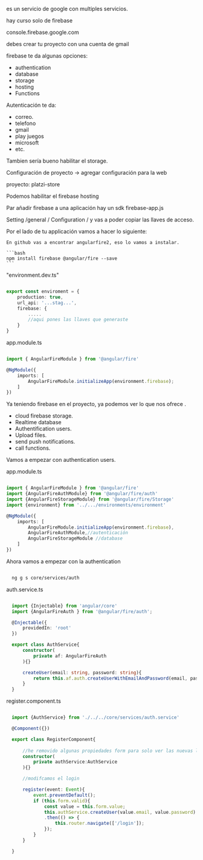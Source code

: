 es un servicio de google con multiples servicios.

hay curso solo de firebase

console.firebase.google.com

debes crear tu proyecto con una cuenta de gmail

firebase te da algunas opciones:

- authentication
- database
- storage
- hosting
- Functions

Autenticación te da:
  - correo.
  - telefono
  - gmail
  - play juegos
  - microsoft
  - etc.

Tambien sería bueno habilitar el storage.

Configuración de proyecto -> agregar configuración para la web

proyecto: platzi-store

Podemos habilitar el firebase hosting

Par añadir firebase a una aplicación hay un sdk
 firebase-app.js


Setting /general / Configuration /
  y vas a poder copiar las llaves de acceso.

Por el lado de tu applicación vamos a hacer lo siguiente:

    En github vas a encontrar angularfire2, eso lo vamos a instalar.

    ```bash
    npm install firebase @angular/fire --save
    ```

"environment.dev.ts"
```typescript

export const enviroment = {
    production: true,
    url_api: '...stag...',
    firebase: {
        .....
        //aqui pones las llaves que generaste
    }
}

```

app.module.ts
```typescript

import { AngularFireModule } from '@angular/fire'

@NgModule({
    imports: [
        AngularFireModule.initializeApp(environment.firebase);
    ]
})

```

Ya teniendo firebase en el proyecto, ya podemos ver lo que nos ofrece .

- cloud firebase storage.
- Realtime database
- Authentification users.
- Upload files.
- send push notifications.
- call functions.

Vamos a empezar con authentication users.

app.module.ts
```typescript

import { AngularFireModule } from '@angular/fire'
import {AngularFireAuthModule} from '@angular/fire/auth'
import {AngularFireStorageModule} from '@angular/fire/Storage'
import {environment} from '../.../environments/environment'

@NgModule({
    imports: [
        AngularFireModule.initializeApp(environment.firebase),
        AngularFireAuthModule,//autenticación
        AngularFireStorageModule //database
    ]
})

```

Ahora vamos a empezar con la authentication

```bash

  ng g s core/services/auth

```

auth.service.ts
```typescript

  import {Injectable} from 'angular/core'
  import {AngularFireAuth } from '@angular/fire/auth';

  @Injectable({
      providedIn: 'root'
  })

  export class AuthService{
      constructor(
          private af: AngularFireAuth
      ){}

      createUser(email: string, password: string){
          return this.af.auth.createUserWithEmailAndPassword(email, password);
      }
  }

```

register.component.ts
```typescript

  import {AuthService} from './../../core/services/auth.service'

  @Component({})

  export class RegisterComponent{
      
      //he removido algunas propiedades form para solo ver las nuevas lineas
      constructor(
          private authService:AuthService
      ){}

      //modifcamos el login

      register(event: Event){
          event.preventDefault();
          if (this.form.valid){
              const value = this.form.value;
              this.authService.createUser(value.email, value.password)
              .then(() => {
                  this.router.navigate(['/login']);
              });
          }
      }

  }

```
